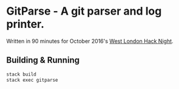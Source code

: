 # GitParse - A git parser and log printer.

Written in 90 minutes for October 2016's [West London Hack Night](http://www.meetup.com/West-London-Hack-Night/).

## Building & Running

``` sh
stack build
stack exec gitparse
```

